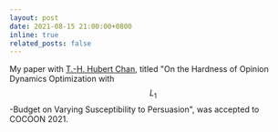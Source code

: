 ```yaml
---
layout: post
date: 2021-08-15 21:00:00+0800
inline: true
related_posts: false
---
```


My paper with [T.-H. Hubert Chan](https://i.cs.hku.hk/~hubert/), titled "On the Hardness of Opinion Dynamics Optimization with $$L_1$$-Budget on Varying Susceptibility to Persuasion", was accepted to COCOON 2021.
